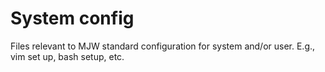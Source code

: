 # System config

Files relevant to MJW standard configuration for system and/or user. E.g., vim set up, bash setup, etc.
